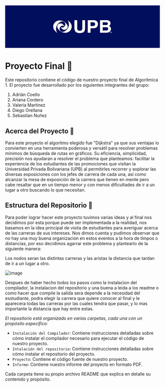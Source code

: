 ![](https://github.com/AdrianCoello/ProyectoFinal/blob/main/BannerUPB.png)
# Proyecto Final :page_facing_up:

Este repositorio contiene el código de nuestro proyecto final de Algoritmica 1. El proyecto fue desarrollado por los siguientes integrantes del grupo:

1. Adrián Coello 
2. Ariana Cordero
3. Valeria Martinez
4. Diego Orellana
5. Sebastian Nuñez

## Acerca del Proyecto :mag_right:

Para este proyecto el algoritmo elegido fue "Dijkstra" ya que sus ventajas lo convierten en una herramienta poderosa y versátil para resolver problemas mínimos de búsqueda de rutas en gráficos. Su eficiencia, simplicidad, precisión nos ayudaran a resolver el problema que planteamos: facilitar la experiencia de los estudiantes de las promociones que visitan la Universidad Privada Bolivariana (UPB) al permitirles recorrer y explorar las diversas exposiciones con los jefes de carrera de cada una, así como alcanzar la mesa de exposición de la carrera que tienen en mente pero cabe resaltar que en un tiempo menor y con menos dificultades de ir a un lugar a otro buscando lo que necesitan.

## Estructura del Repositorio :open_file_folder: 

Para poder lograr hacer este proyecto tuvimos varias ideas y al final nos decidimos por esta porque puede ser implementada a la realidad, nos basamos en la idea principal de visita de estudiantes para averiguar acerca de las carreras de sus intereses. Nos dimos cuenta y pudimos observar que no hay una muy buena organizacion en estos eventos a la hora de timpos o distancias, por eso decidimos agarrar este problema y plantearlo de la siguiente manera:

Los nodos seran las distintas carreras y las aristas la distancia que tardan de ir a un lugar a otro.



![image](https://github.com/AdrianCoello/ProyectoFinal/assets/165090205/b8868c6c-3546-44d5-a65d-72215ed092e1)


Despues de haber hecho todos los pasos como la instalacion del compilador, la instalacion del repositorio y una buena a leida a los readme o como hacer que compile la salida sera depende a la necesidad del esstudiante, podra elegir la carrera que quiere conocer al final y le aparecera todas las carreras por las cuales tendra que pasar, y lo mas importante la distancia que hay entre estas.



*El repositorio está organizado en varias carpetas, cada una con un propósito específico:*

- `Instalación del Compilador`: Contiene instrucciones detalladas sobre cómo instalar el compilador necesario para ejecutar el código de nuestro proyecto.
- `Intalación del repositorio`: Contiene instrucciones detalladas sobre cómo instalar el repositorio del proyecto.
- `Proyecto`: Contiene el código fuente de nuestro proyecto.
- `Informe`: Contiene nuestro informe del proyecto en formato PDF.



Cada carpeta tiene su propio archivo README que explica en detalle su contenido y propósito.









